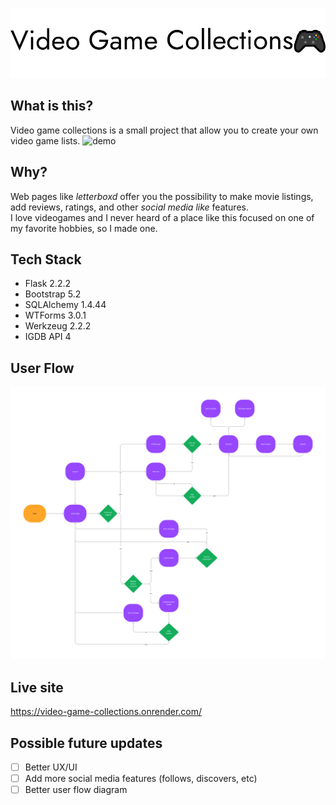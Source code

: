 ![banner](readme_files/rmbanner.png?raw=true "banner")

## What is this?
Video game collections is a small project that allow you to create your own video game lists.
![demo](readme_files/demo.gif?raw=true "Demo")

## Why?

Web pages like *letterboxd* offer you the possibility to make movie listings, add reviews, ratings, and other *social media like* features.\
I love videogames and I never heard of a place like this focused on one of my favorite hobbies, so I made one.

## Tech Stack

- Flask 2.2.2
- Bootstrap 5.2
- SQLAlchemy 1.4.44
- WTForms 3.0.1
- Werkzeug 2.2.2
- IGDB API 4

## User Flow

![user_flow](readme_files/user_flow.png?raw=true "UserFlow")

## Live site

https://video-game-collections.onrender.com/

## Possible future updates

- [ ]  Better UX/UI 
- [ ]  Add more social media features (follows, discovers, etc) 
- [ ]  Better user flow diagram
